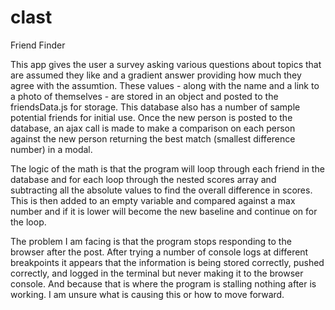 # clast
Friend Finder

This app gives the user a survey asking various questions about topics that are assumed they like and a gradient answer providing how much they agree with the assumtion. These values - along with the name and a link to a photo of themselves - are stored in an object and posted to the friendsData.js for storage. This database also has a number of sample potential friends for initial use. Once the new person is posted to the database, an ajax call is made to make a comparison on each person against the new person returning the best match (smallest difference number) in a modal.

The logic of the math is that the program will loop through each friend in the database and for each loop through the nested scores array and subtracting all the absolute values to find the overall difference in scores. This is then added to an empty variable and compared against a max number and if it is lower will become the new baseline and continue on for the loop.

The problem I am facing is that the program stops responding to the browser after the post. After trying a number of console logs at different breakpoints it appears that the information is being stored correctly, pushed correctly, and logged in the terminal but never making it to the browser console. And because that is where the program is stalling nothing after is working. I am unsure what is causing this or how to move forward.